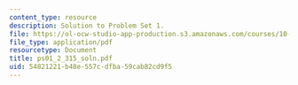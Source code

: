 ```yaml
---
content_type: resource
description: Solution to Problem Set 1.
file: https://ol-ocw-studio-app-production.s3.amazonaws.com/courses/10-40-chemical-engineering-thermodynamics-fall-2003/54821221b48e557cdfba59cab82cd9f5_ps01_2_315_soln.pdf
file_type: application/pdf
resourcetype: Document
title: ps01_2_315_soln.pdf
uid: 54821221-b48e-557c-dfba-59cab82cd9f5
---
```


